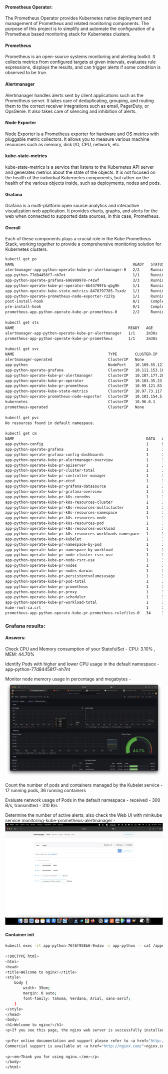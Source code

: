 #### Prometheus Operator:
The Prometheus Operator provides Kubernetes native deployment and management of Prometheus and related monitoring components. The purpose of this project is to simplify and automate the configuration of a Prometheus based monitoring stack for Kubernetes clusters.

#### Prometheus

Prometheus is an open-source systems monitoring and alerting toolkit. It collects metrics from configured targets at given intervals, evaluates rule expressions, displays the results, and can trigger alerts if some condition is observed to be true.

#### Alertmanager

Alertmanager handles alerts sent by client applications such as the Prometheus server. It takes care of deduplicating, grouping, and routing them to the correct receiver integrations such as email, PagerDuty, or OpsGenie. It also takes care of silencing and inhibition of alerts.

#### Node Exporter

Node Exporter is a Prometheus exporter for hardware and OS metrics with pluggable metric collectors. It allows you to measure various machine resources such as memory, disk I/O, CPU, network, etc.

#### kube-state-metrics

kube-state-metrics is a service that listens to the Kubernetes API server and generates metrics about the state of the objects. It is not focused on the health of the individual Kubernetes components, but rather on the health of the various objects inside, such as deployments, nodes and pods.

#### Grafana

Grafana is a multi-platform open source analytics and interactive visualization web application. It provides charts, graphs, and alerts for the web when connected to supported data sources, in this case, Prometheus.

#### Overall
Each of these components plays a crucial role in the Kube Prometheus Stack, working together to provide a comprehensive monitoring solution for Kubernetes clusters.



```bash
kubectl get po
NAME                                                     READY   STATUS      RESTARTS     AGE
alertmanager-app-python-operate-kube-pr-alertmanager-0   2/2     Running     0            2m12s
app-python-77d84458f7-nh7nt                              1/1     Running     1 (9d ago)   9d
app-python-operate-grafana-696989978-r4zwf               3/3     Running     0            2m29s
app-python-operate-kube-pr-operator-6b44799fb-qbg9h      1/1     Running     0            2m29s
app-python-operate-kube-state-metrics-8478797785-7sxdz   1/1     Running     0            2m29s
app-python-operate-prometheus-node-exporter-r227p        1/1     Running     0            2m29s
post-install-hook                                        0/1     Completed   0            30d
pre-install-hook                                         0/1     Completed   0            30d
prometheus-app-python-operate-kube-pr-prometheus-0       2/2     Running     0            2m12s

kubectl get sts
NAME                                                   READY   AGE
alertmanager-app-python-operate-kube-pr-alertmanager   1/1     2m38s
prometheus-app-python-operate-kube-pr-prometheus       1/1     2m38s

kubectl get svc
NAME                                          TYPE        CLUSTER-IP       EXTERNAL-IP   PORT(S)                      AGE
alertmanager-operated                         ClusterIP   None             <none>        9093/TCP,9094/TCP,9094/UDP   2m48s
app-python                                    NodePort    10.109.55.121    <none>        5000:32598/TCP               9d
app-python-operate-grafana                    ClusterIP   10.111.153.107   <none>        80/TCP                       3m5s
app-python-operate-kube-pr-alertmanager       ClusterIP   10.107.177.209   <none>        9093/TCP,8080/TCP            3m5s
app-python-operate-kube-pr-operator           ClusterIP   10.103.35.23     <none>        443/TCP                      3m5s
app-python-operate-kube-pr-prometheus         ClusterIP   10.99.121.83     <none>        9090/TCP,8080/TCP            3m5s
app-python-operate-kube-state-metrics         ClusterIP   10.97.73.117     <none>        8080/TCP                     3m5s
app-python-operate-prometheus-node-exporter   ClusterIP   10.103.154.5     <none>        9100/TCP                     3m5s
kubernetes                                    ClusterIP   10.96.0.1        <none>        443/TCP                      38d
prometheus-operated                           ClusterIP   None             <none>        9090/TCP                     2m48s

kubectl get pvc
No resources found in default namespace.

kubectl get cm
NAME                                                           DATA   AGE
app-python-config                                              1      9d
app-python-operate-grafana                                     1      3m27s
app-python-operate-grafana-config-dashboards                   1      3m27s
app-python-operate-kube-pr-alertmanager-overview               1      3m27s
app-python-operate-kube-pr-apiserver                           1      3m27s
app-python-operate-kube-pr-cluster-total                       1      3m27s
app-python-operate-kube-pr-controller-manager                  1      3m27s
app-python-operate-kube-pr-etcd                                1      3m27s
app-python-operate-kube-pr-grafana-datasource                  1      3m27s
app-python-operate-kube-pr-grafana-overview                    1      3m27s
app-python-operate-kube-pr-k8s-coredns                         1      3m27s
app-python-operate-kube-pr-k8s-resources-cluster               1      3m27s
app-python-operate-kube-pr-k8s-resources-multicluster          1      3m27s
app-python-operate-kube-pr-k8s-resources-namespace             1      3m27s
app-python-operate-kube-pr-k8s-resources-node                  1      3m27s
app-python-operate-kube-pr-k8s-resources-pod                   1      3m27s
app-python-operate-kube-pr-k8s-resources-workload              1      3m27s
app-python-operate-kube-pr-k8s-resources-workloads-namespace   1      3m27s
app-python-operate-kube-pr-kubelet                             1      3m27s
app-python-operate-kube-pr-namespace-by-pod                    1      3m27s
app-python-operate-kube-pr-namespace-by-workload               1      3m27s
app-python-operate-kube-pr-node-cluster-rsrc-use               1      3m27s
app-python-operate-kube-pr-node-rsrc-use                       1      3m27s
app-python-operate-kube-pr-nodes                               1      3m27s
app-python-operate-kube-pr-nodes-darwin                        1      3m27s
app-python-operate-kube-pr-persistentvolumesusage              1      3m27s
app-python-operate-kube-pr-pod-total                           1      3m27s
app-python-operate-kube-pr-prometheus                          1      3m27s
app-python-operate-kube-pr-proxy                               1      3m27s
app-python-operate-kube-pr-scheduler                           1      3m27s
app-python-operate-kube-pr-workload-total                      1      3m27s
kube-root-ca.crt                                               1      38d
prometheus-app-python-operate-kube-pr-prometheus-rulefiles-0   34     3m9s
```

### Grafana results:

#### Answers:
Check CPU and Memory consumption of your StatefulSet - CPU: 3.10% , MEM: 44.70%

Identify Pods with higher and lower CPU usage in the default namespace - app-python-77d84458f7-nh7nt

Monitor node memory usage in percentage and megabytes - ![image](CPU_MEM_USAGE.png)

Count the number of pods and containers managed by the Kubelet service - 17 running pods, 36 running containers

Evaluate network usage of Pods in the default namespace - received - 300 B/s, transmitted - 310 B/s

Determine the number of active alerts; also check the Web UI with minikube service monitoring-kube-prometheus-alertmanager - ![alert.png](alert.png)


#### Container init

```bash
kubectl exec -it app-python-76f6f958b6-9ndzw -c app-python -- cat /appdata/index.html

<!DOCTYPE html>
<html>
<head>
<title>Welcome to nginx!</title>
<style>
    body {
        width: 35em;
        margin: 0 auto;
        font-family: Tahoma, Verdana, Arial, sans-serif;
    }
</style>
</head>
<body>
<h1>Welcome to nginx!</h1>
<p>If you see this page, the nginx web server is successfully installed and working. Further configuration is required.</p>

<p>For online documentation and support please refer to <a href="http://nginx.org/">nginx.org</a>.<br/>
Commercial support is available at <a href="http://nginx.com/">nginx.com</a>.</p>

<p><em>Thank you for using nginx.</em></p>
</body>
</html>
```